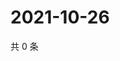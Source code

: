 # 2021-10-26

共 0 条

<!-- BEGIN WEIBO -->
<!-- 最后更新时间 Tue Oct 26 2021 19:11:33 GMT+0800 (China Standard Time) -->

<!-- END WEIBO -->
